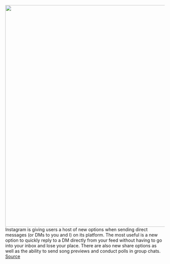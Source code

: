 <img src='https://cdn.vox-cdn.com/thumbor/COaZKHM6x9Qbfa1RWeObtjVmFxk=/0x0:1200x800/1200x800/filters:focal(504x304:696x496)/cdn.vox-cdn.com/uploads/chorus_image/image/70694322/15._Q1_Bundle___1_A__1200x675_.0.jpg' width='700px' /><br/>
Instagram is giving users a host of new options when sending direct messages (or DMs to you and I) on its platform. The most useful is a new option to quickly reply to a DM directly from your feed without having to go into your inbox and lose your place. There are also new share options as well as the ability to send song previews and conduct polls in group chats.
<a href='https://www.theverge.com/2022/3/31/23004407/instagram-dms-update-reply-feed-song-previews-messenger-integration'> Source <a/>